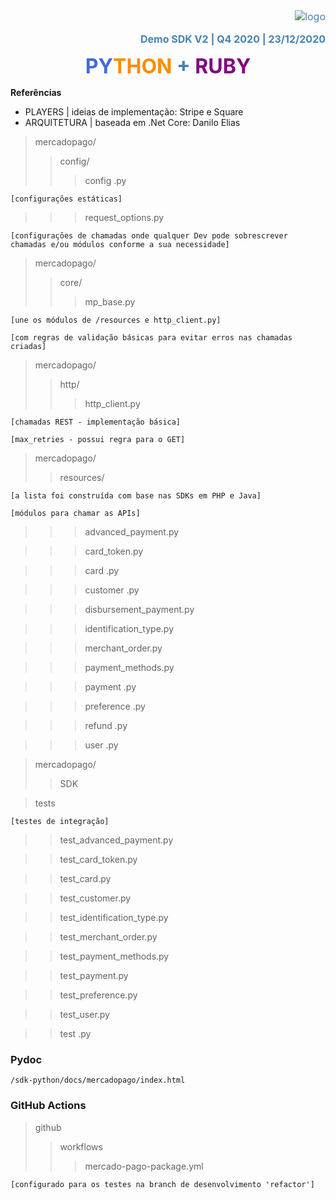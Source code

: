 <div align="right"><font color=#4682B4 size=3>

![logo](/img/lts_logo_mini.png)

<b>Demo SDK V2 | Q4 2020 | 23/12/2020</b></font>
</div>

<div align="center">
<font color=#4169E1 size=6>

<b>PY<font color=#FF8C00>THON</font> <font color=#4682B4>+</font> <font color=#800080>RUBY</b></font></font></div>

**Referências**

- PLAYERS | ideias de implementação: Stripe e Square
- ARQUITETURA | baseada em .Net Core: Danilo Elias

>mercadopago/
>>config/
>>>config .py

`[configurações estáticas]`
>>>request_options.py

`[configurações de chamadas onde qualquer Dev pode sobrescrever chamadas e/ou módulos conforme a sua necessidade]`

>mercadopago/
>>core/
>>>mp_base.py

`[une os módulos de /resources e http_client.py]`

`[com regras de validação básicas para evitar erros nas chamadas criadas]`

>mercadopago/
>>http/
>>>http_client.py

`[chamadas REST - implementação básica]`

`[max_retries - possui regra para o GET]`

>mercadopago/
>>resources/ 

`[a lista foi construída com base nas SDKs em PHP e Java]`

`[módulos para chamar as APIs]`
>>>advanced_payment.py

>>>card_token.py

>>>card .py

>>>customer .py

>>>disbursement_payment.py

>>>identification_type.py

>>>merchant_order.py

>>>payment_methods.py

>>>payment .py

>>>preference .py

>>>refund .py

>>>user .py

>mercadopago/
>>SDK

>tests

`[testes de integração]`
>>test_advanced_payment.py

>>test_card_token.py

>>test_card.py

>>test_customer.py

>>test_identification_type.py

>>test_merchant_order.py

>>test_payment_methods.py

>>test_payment.py

>>test_preference.py

>>test_user.py

>>test .py

### Pydoc
`/sdk-python/docs/mercadopago/index.html`

### GitHub Actions
>github
>>workflows
>>>mercado-pago-package.yml

`[configurado para os testes na branch de desenvolvimento 'refactor']`
